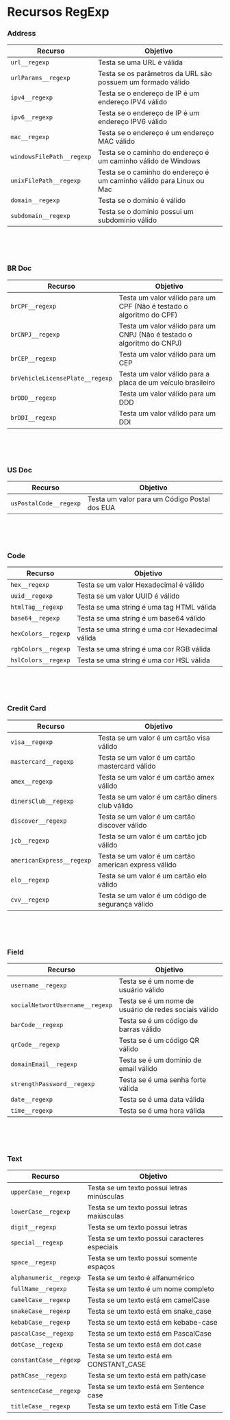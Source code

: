 # Recursos RegExp

### **Address**
| Recurso | Objetivo |
| ------- | -------- |
| `url__regexp`             | Testa se uma URL é válida                                            |
| `urlParams__regexp`       | Testa se os parâmetros da URL são  possuem um formado válido         |
| `ipv4__regexp`            | Testa se o endereço de IP é um endereço IPV4 válido                  |
| `ipv6__regexp`            | Testa se o endereço de IP é um endereço IPV6 válido                  | 
| `mac__regexp`             | Testa se o endereço é um endereço MAC válido                         | 
| `windowsFilePath__regexp` | Testa se o caminho do endereço é um caminho válido de Windows        | 
| `unixFilePath__regexp`    | Testa se o caminho do endereço é um caminho válido para Linux ou Mac |
| `domain__regexp`          | Testa se o domínio é válido                                          |
| `subdomain__regexp`       | Testa se o dominio possui um subdominio válido                       |

<p>&nbsp;</p><p>&nbsp;</p>

### **BR Doc**
| Recurso | Objetivo |
| ------- | -------- |
| `brCPF__regexp`           | Testa um valor válido para um CPF (Não é testado o algoritmo do CPF)   |
| `brCNPJ__regexp`          | Testa um valor válido para um CNPJ (Não é testado o algoritmo do CNPJ) |
| `brCEP__regexp`           | Testa um valor válido para um CEP                                      |
| `brVehicleLicensePlate__regexp` | Testa um valor válido para a placa de um veículo brasileiro      |
| `brDDD__regexp`           | Testa um valor válido para um DDD                                      |
| `brDDI__regexp`           | Testa um valor válido para um DDI                                      |

<p>&nbsp;</p><p>&nbsp;</p>

### **US Doc**
| Recurso | Objetivo |
| ------- | -------- |
| `usPostalCode__regexp`    | Testa um valor para um Código Postal dos EUA   |


<p>&nbsp;</p><p>&nbsp;</p>

### **Code**
| Recurso | Objetivo |
| ------- | -------- |
| `hex__regexp`        | Testa se um valor Hexadecimal é válido            |
| `uuid__regexp`       | Testa se um valor UUID é válido                   |
| `htmlTag__regexp`    | Testa se uma string é uma tag HTML válida         |
| `base64__regexp`     | Testa se uma string é um base64 válido            |
| `hexColors__regexp`  | Testa se uma string é uma cor Hexadecimal válida  |
| `rgbColors__regexp`  | Testa se uma string é uma cor RGB válida          |
| `hslColors__regexp`  | Testa se uma string é uma cor HSL válida          |

<p>&nbsp;</p><p>&nbsp;</p>

### **Credit Card**
| Recurso | Objetivo |
| ------- | -------- |
| `visa__regexp`            | Testa se um valor é um cartão visa válido              |
| `mastercard__regexp`      | Testa se um valor é um cartão mastercard válido        |
| `amex__regexp`            | Testa se um valor é um cartão amex válido              |
| `dinersClub__regexp`      | Testa se um valor é um cartão diners club válido       |
| `discover__regexp`        | Testa se um valor é um cartão discover válido          |
| `jcb__regexp`             | Testa se um valor é um cartão jcb válido               |
| `americanExpress__regexp` | Testa se um valor é um cartão american express válido  |
| `elo__regexp`             | Testa se um valor é um cartão elo válido               |
| `cvv__regexp`             | Testa se um valor é um código de segurança válido      |


<p>&nbsp;</p><p>&nbsp;</p>


### **Field**
| Recurso | Objetivo |
| ------- | -------- |
| `username__regexp` | Testa se é um nome de usuário válido |
| `socialNetwortUsername__regexp` | Testa se é um nome de usuário de redes sociais válido |
| `barCode__regexp` | Testa se é um código de barras válido |
| `qrCode__regexp` | Testa se é um código QR válido |
| `domainEmail__regexp` | Testa se é um dominio de email válido |
| `strengthPassword__regexp` | Testa se é uma senha forte válida |
| `date__regexp` | Testa se é uma data válida |
| `time__regexp` | Testa se é uma hora válida |


<p>&nbsp;</p><p>&nbsp;</p>


### **Text**
| Recurso | Objetivo |
| ------- | -------- |
| `upperCase__regexp` | Testa se um texto possui letras minúsculas |
| `lowerCase__regexp` | Testa se um texto possui letras maiúsculas |
| `digit__regexp` | Testa se um texto possui letras |
| `special__regexp` | Testa se um texto possui caracteres especiais |
| `space__regexp` | Testa se um texto possui somente espaços |
| `alphanumeric__regexp` | Testa se um texto é alfanumérico |
| `fullName__regexp` | Testa se um texto é um nome completo |
| `camelCase__regexp` | Testa se um texto está em camelCase |
| `snakeCase__regexp` | Testa se um texto está em snake_case |
| `kebabCase__regexp` | Testa se um texto está em kebabe-case |
| `pascalCase__regexp` | Testa se um texto está em PascalCase |
| `dotCase__regexp` | Testa se um texto está em dot.case |
| `constantCase__regexp` | Testa se um texto está em CONSTANT_CASE |
| `pathCase__regexp` | Testa se um texto está em path/case |
| `sentenceCase__regexp` | Testa se um texto está em Sentence case |
| `titleCase__regexp` | Testa se um texto está em Title Case |